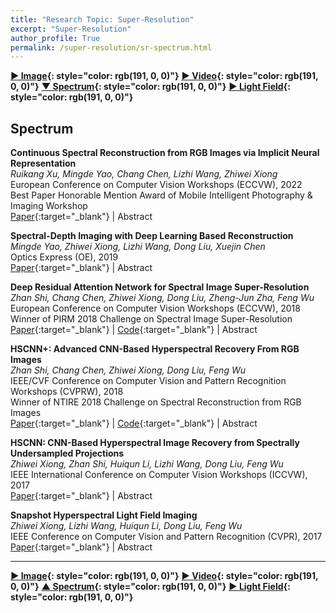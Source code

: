 ```yaml
---
title: "Research Topic: Super-Resolution"
excerpt: "Super-Resolution"
author_profile: True
permalink: /super-resolution/sr-spectrum.html
---
```



__[▶ Image](/super-resolution/sr-image){: style="color: rgb(191, 0, 0)"}__ 
__[▶ Video](/super-resolution/sr-video){: style="color: rgb(191, 0, 0)"}__ 
__[▼ Spectrum](/super-resolution/sr-spectrum){: style="color: rgb(191, 0, 0)"}__
__[▶ Light Field](/super-resolution/sr-light-field){: style="color: rgb(191, 0, 0)"}__



## Spectrum

**Continuous Spectral Reconstruction from RGB Images via Implicit Neural Representation** <br>
*Ruikang Xu, Mingde Yao, Chang Chen, Lizhi Wang, Zhiwei Xiong* <br>
<span><pub>European Conference on Computer Vision Workshops (ECCVW), 2022</pub></span> <br>
<span><highlighted>Best Paper Honorable Mention Award</highlighted> of Mobile Intelligent Photography & Imaging Workshop<span> <br>
[Paper](https://link.springer.com/chapter/10.1007/978-3-031-25072-9_6){:target="_blank"} |
<a onclick='expandABS("xu22")'> Abstract </a>
<div style="display: none;" class=abs id="xu22"><br>
Existing methods for spectral reconstruction usually learn a discrete mapping from RGB images to a number of spectral bands. However, this modeling strategy ignores the continuous nature of spectral signature. In this paper, we propose Neural Spectral Reconstruction (NeSR) to lift this limitation, by introducing a novel continuous spectral representation. To this end, we embrace the concept of implicit function and implement a parameterized embodiment with a neural network. Specifically, we first adopt a backbone network to extract spatial features of RGB inputs. Based on it, we devise Spectral Profile Interpolation (SPI) module and Neural Attention Mapping (NAM) module to enrich deep features, where the spatial-spectral correlation is involved for a better representation. Then, we view the number of sampled spectral bands as the coordinate of continuous implicit function, so as to learn the projection from deep features to spectral intensities. Extensive experiments demonstrate the distinct advantage of NeSR in reconstruction accuracy over baseline methods. Moreover, NeSR extends the flexibility of spectral reconstruction by enabling an arbitrary number of spectral bands as the target output.
</div>

**Spectral-Depth Imaging with Deep Learning Based Reconstruction** <br>
*Mingde Yao, Zhiwei Xiong, Lizhi Wang, Dong Liu, Xuejin Chen* <br>
<span><pub>Optics Express (OE), 2019</pub></span> <br>
[Paper](https://opg.optica.org/oe/fulltext.cfm?uri=oe-27-26-38312&id=424648){:target="_blank"} |
<a onclick='expandABS("yao19")'> Abstract </a>
<div style="display: none;" class=abs id="yao19"><br>
We develop a compact imaging system to enable simultaneous acquisition of the spectral and depth information in real time. Our system consists of a spectral camera with low spatial resolution and an RGB camera with high spatial resolution, which captures two measurements from two different views of the same scene at the same time. Relying on an elaborate computational reconstruction algorithm with deep learning, our system can eventually obtain a spectral cube with a spatial resolution of 1920 × 1080 and a total of 16 spectral bands in the visible light section, as well as the corresponding depth map with the same spatial resolution. Quantitative and qualitative results on benchmark datasets and real-world scenes show that our reconstruction results are accurate and reliable. To the best of our knowledge, this is the first attempt to capture 5D information (3D space + 1D spectrum + 1D time) with a miniaturized apparatus and without active illumination.
</div>




**Deep Residual Attention Network for Spectral Image Super-Resolution** <br>
*Zhan Shi, Chang Chen, Zhiwei Xiong, Dong Liu, Zheng-Jun Zha, Feng Wu* <br>
<span><pub>European Conference on Computer Vision Workshops (ECCVW), 2018</pub></span> <br>
<span><highlighted>Winner</highlighted> of PIRM 2018 Challenge on Spectral Image Super-Resolution<span> <br>
[Paper](https://link.springer.com/chapter/10.1007/978-3-030-11021-5_14){:target="_blank"} |
[Code](https://github.com/contstriver/DRAN){:target="_blank"} |
<a onclick='expandABS("shi18eccv")'> Abstract </a>
<div style="display: none;" class=abs id="shi18eccv"><br>
Spectral imaging sensors often suffer from low spatial resolution, as there exists an essential tradeoff between the spectral and spatial resolutions that can be simultaneously achieved, especially when the temporal resolution needs to be retained. In this paper, we propose a novel deep residual attention network for the spatial super-resolution (SR) of spectral images. The proposed method extends the classic residual network by 1) directly using the 3D low-resolution (LR) spectral image as input instead of upsampling the 2D bandwise images separately, and 2) integrating the channel attention mechanism into the residual network. These two operations fully exploit the correlations across both the spectral and spatial dimensions and greatly promote the performance of spectral image SR. In addition, for the scenario when stereo pairs of LR spectral and high-resolution (HR) RGB measurements are available, we design a fusion framework based on the proposed network. The spatial resolution of the spectral input is enhanced in one branch, while the spectral resolution of the RGB input is enhanced in the other. These two branches are then fused together through the attention mechanism again to reconstruct the final HR spectral image, which achieves further improvement compared to using the single LR spectral input. Experimental results demonstrate the superiority of the proposed method over plain residual networks, and our method is one of the winning solutions in the PIRM 2018 Spectral Super-resolution Challenge.
</div>


**HSCNN+: Advanced CNN-Based Hyperspectral Recovery From RGB Images** <br>
*Zhan Shi, Chang Chen, Zhiwei Xiong, Dong Liu, Feng Wu* <br>
<span><pub>IEEE/CVF Conference on Computer Vision and Pattern Recognition Workshops (CVPRW), 2018</pub></span> <br> 
<span><highlighted>Winner</highlighted> of NTIRE 2018 Challenge on Spectral Reconstruction from RGB Images<span> <br>
[Paper](http://openaccess.thecvf.com/content_cvpr_2018_workshops/w13/html/Shi_HSCNN_Advanced_CNN-Based_CVPR_2018_paper){:target="_blank"} |
[Code](https://github.com/ngchc/HSCNN-Plus){:target="_blank"} |
<a onclick='expandABS("shi18cvpr")'> Abstract </a>
<div style="display: none;" class=abs id="shi18cvpr"><br>
Hyperspectral recovery from a single RGB image has seen a great improvement with the development of deep convolutional neural networks (CNNs). In this paper, we propose two advanced CNNs for the hyperspectral reconstruction task, collectively called HSCNN+. We first develop a deep residual network named HSCNN-R, which comprises a number of residual blocks. The superior performance of this model comes from the modern architecture and optimization by removing the hand-crafted upsampling in HSCNN. Based on the promising results of HSCNN-R, we propose another distinct architecture that replaces the residual block by the dense block with a novel fusion scheme, leading to a new network named HSCNN-D. This model substantially deepens the network structure for a more accurate solution. Experimental results demonstrate that our proposed models significantly advance the state-of-the-art. In the NTIRE 2018 Spectral Reconstruction Challenge, our entries rank the 1st (HSCNN-D) and 2nd (HSCNN-R) places on both the "Clean" and "Real World" tracks.
</div>


**HSCNN: CNN-Based Hyperspectral Image Recovery from Spectrally Undersampled Projections** <br>
*Zhiwei Xiong, Zhan Shi, Huiqun Li, Lizhi Wang, Dong Liu, Feng Wu* <br>
<span><pub>IEEE International Conference on Computer Vision Workshops (ICCVW), 2017</pub></span> <br>
[Paper](http://openaccess.thecvf.com/content_ICCV_2017_workshops/w9/html/Xiong_HSCNN_CNN-Based_Hyperspectral_ICCV_2017_paper){:target="_blank"} |
<a onclick='expandABS("xiong17iccvw")'> Abstract </a>
<div style="display: none;" class=abs id="xiong17iccvw"><br>
This paper presents a unified deep learning framework to recover hyperspectral images from spectrally undersampled projections. Specifically, we investigate two kinds of representative projections, RGB and compressive sensing (CS) measurements. These measurements are first upsampled in the spectral dimension through simple interpolation or CS reconstruction, and the proposed method learns an end-to-end mapping from a large number of upsampled/groundtruth hyperspectral image pairs. The mapping is represented as a deep convolutional neural network (CNN) that takes the spectrally upsampled image as input and outputs the enhanced hyperspetral one. We explore different network configurations to achieve high reconstruction fidelity. Experimental results on a variety of test images demonstrate significantly improved performance of the proposed method over the state-of-the-arts.
</div>


**Snapshot Hyperspectral Light Field Imaging** <br>
*Zhiwei Xiong, Lizhi Wang, Huiqun Li, Dong Liu, Feng Wu* <br>
<span><pub>IEEE Conference on Computer Vision and Pattern Recognition (CVPR), 2017</pub></span> <br>
[Paper](https://openaccess.thecvf.com/content_cvpr_2017/html/Xiong_Snapshot_Hyperspectral_Light_CVPR_2017_paper){:target="_blank"} |
<a onclick='expandABS("xiong17cvpr")'> Abstract </a>
<div style="display: none;" class=abs id="xiong17cvpr"><br>
This paper presents the first snapshot hyperspectral light field imager in practice. Specifically, we design a novel hybrid camera system to obtain two complementary measurements that sample the angular and spectral dimensions respectively. To recover the full 5D hyperspectral light field from the severely undersampled measurements, we then propose an efficient computational reconstruction algorithm by exploiting the large correlations across the angular and spectral dimensions through self-learned dictionaries. Simulation on an elaborate hyperspectral light field dataset validates the effectiveness of the proposed approach. Hardware experimental results demonstrate that, for the first time to our knowledge, a 5D hyperspectral light field containing 9x9 angular views and 27 spectral bands can be acquired in a single shot.

</div>



---


__[▶ Image](/super-resolution/sr-image){: style="color: rgb(191, 0, 0)"}__ 
__[▶ Video](/super-resolution/sr-video){: style="color: rgb(191, 0, 0)"}__ 
__[▲ Spectrum](/super-resolution/sr-spectrum){: style="color: rgb(191, 0, 0)"}__
__[▶ Light Field](/super-resolution/sr-light-field){: style="color: rgb(191, 0, 0)"}__
